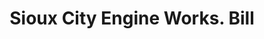 ---
doi: 10.7916/D8281KJ0
date_other: '1892'
date_other_textual: '1892'
form: printed ephemera
genre:
- Invoices
name:
- Sioux City Engine Works
object_in_context_url: https://biggert.cul.columbia.edu/items/view/ave_biggert_00143
subject_hierarchical_geographic:
- Sioux City, Iowa, United States
subject_name:
- Sioux City Engine Works
title: Sioux City Engine Works. Bill
sort_title: Sioux City Engine Works. Bill
call_number: ave_biggert_00143
coordinates:
- 42.49805555555556,-96.39555555555556
pid: ave_biggert_00143
identifiers: ave_biggert_00143
permalink: /biggert/ave_biggert_00143/
layout: iiif-image-page
---